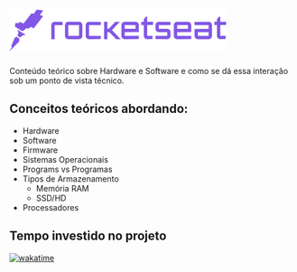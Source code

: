 # ![ROCKETSEAT](https://raw.githubusercontent.com/huannvictor/maratonaDiscover/2aa4dd2d6a11fed39e05dd672881b79c1657fa93/pictures/logoRocket.svg)

Conteúdo teórico sobre Hardware e Software e como se dá essa interação sob um ponto de vista técnico.

## Conceitos teóricos abordando: 

* Hardware
* Software
* Firmware
* Sistemas Operacionais
* Programs vs Programas
* Tipos de Armazenamento
  * Memória RAM
  * SSD/HD
* Processadores

## Tempo investido no projeto

[![wakatime](https://wakatime.com/badge/user/5a2e9d27-6aba-49b5-9755-f97369431e1e/project/e9283523-8a82-464d-b44e-35e8be2cbf12.svg)](https://wakatime.com/badge/user/5a2e9d27-6aba-49b5-9755-f97369431e1e/project/e9283523-8a82-464d-b44e-35e8be2cbf12)
